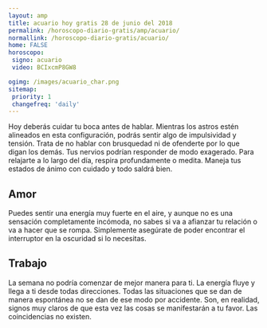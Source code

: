 ```yaml
---
layout: amp
title: acuario hoy gratis 28 de junio del 2018 
permalink: /horoscopo-diario-gratis/amp/acuario/
normallink: /horoscopo-diario-gratis/acuario/
home: FALSE
horoscopo:
 signo: acuario
 video: BCIxcmP8GW8

ogimg: /images/acuario_char.png
sitemap:
 priority: 1
 changefreq: 'daily'
---
```



Hoy deberás cuidar tu boca antes de hablar. Mientras los astros estén alineados en esta configuración, podrás sentir algo de impulsividad y tensión. Trata de no hablar con brusquedad ni de ofenderte por lo que digan los demás. Tus nervios podrían responder de modo exagerado. Para relajarte a lo largo del día, respira profundamente o medita. Maneja tus estados de ánimo con cuidado y todo saldrá bien.

## Amor

Puedes sentir una energía muy fuerte en el aire, y aunque no es una sensación completamente incómoda, no sabes si va a afianzar tu relación o va a hacer que se rompa. Simplemente asegúrate de poder encontrar el interruptor en la oscuridad si lo necesitas.

## Trabajo

La semana no podría comenzar de mejor manera para ti. La energía fluye y llega a ti desde todas direcciones. Todas las situaciones que se dan de manera espontánea no se dan de ese modo por accidente. Son, en realidad, signos muy claros de que esta vez las cosas se manifestarán a tu favor. Las coincidencias no existen.